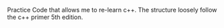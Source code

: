 Practice Code that allows me to re-learn c++.
The structure loosely follow the c++ primer 5th edition.

